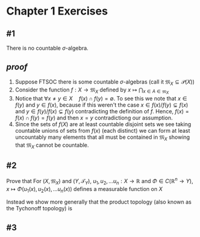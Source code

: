 # Chapter 1 Exercises

## #1

There is no countable $\sigma$-algebra.

## *proof*

1. Suppose FTSOC there is some countable $\sigma$-algebras $\big($call it $\mathfrak{M}_X \subseteq \mathcal{P}(X)$$\big)$
2. Consider the function $f : X \to \mathfrak{M}_X$ defined by $x \mapsto \bigcap_{x \in A \in \mathfrak{M}_X}$
3. Notice that $\forall x \neq y \in X \quad f(x) \cap f(y) = \emptyset$.  To see this we note that $x \in f(y)$ and $y \in f(x)$, because if this weren't the case $x \in f(x) / f(y) \subsetneq f(x)$ and $y \in f(y) / f(x) \subsetneq f(y)$ contradicting the definition of $f$.  Hence, $f(x)=f(x)\cap f(y)= f(y)$ and then $x=y$ contradictiong our assumption.
4. Since the sets of $f(X)$ are at least countable disjoint sets we see taking countable unions of sets from $f(x)$ (each distinct) we can form at least uncountably many elements that all must be contained in $\mathfrak{M}_X$ showing that $\mathfrak{M}_X$ cannot be countable.

## #2

Prove that For $(X,\mathfrak{M}_X)$ and $(Y,\mathcal{T}_Y)$, $u_1,u_2,\ldots u_n: X \to \mathbb{R}$ and $\Phi \in C(\mathbb{R}^n \to Y)$,
$x \mapsto \Phi\big(u_1(x),u_2(x),\ldots u_n(x)\big)$
 defines a measurable function on $X$

 Instead we show more generally that the product topology (also known as the Tychonoff topology) is 

## #3

